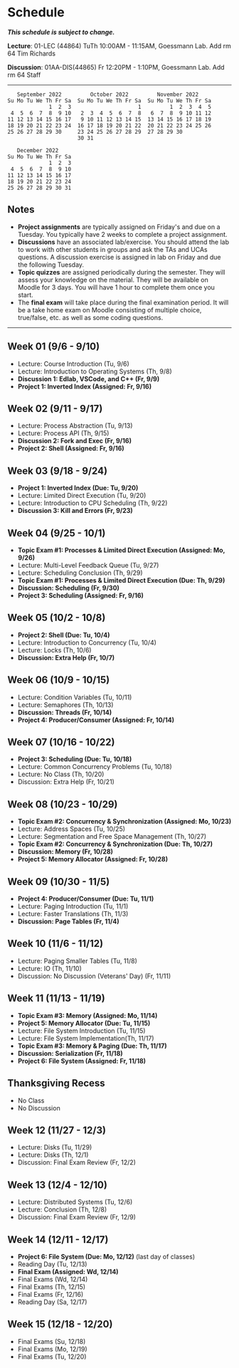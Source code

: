 # Schedule

***This schedule is subject to change.***

**Lecture**: 01-LEC (44864) TuTh 10:00AM - 11:15AM, Goessmann Lab. Add rm 64 Tim Richards

**Discussion**: 01AA-DIS(44865) Fr 12:20PM - 1:10PM, Goessmann Lab. Add rm 64 Staff

---

```
   September 2022         October 2022         November 2022      
Su Mo Tu We Th Fr Sa  Su Mo Tu We Th Fr Sa  Su Mo Tu We Th Fr Sa  
             1  2  3                     1         1  2  3  4  5  
 4  5  6  7  8  9 10   2  3  4  5  6  7  8   6  7  8  9 10 11 12  
11 12 13 14 15 16 17   9 10 11 12 13 14 15  13 14 15 16 17 18 19  
18 19 20 21 22 23 24  16 17 18 19 20 21 22  20 21 22 23 24 25 26  
25 26 27 28 29 30     23 24 25 26 27 28 29  27 28 29 30           
                      30 31                                       

   December 2022      
Su Mo Tu We Th Fr Sa  
             1  2  3  
 4  5  6  7  8  9 10  
11 12 13 14 15 16 17  
18 19 20 21 22 23 24  
25 26 27 28 29 30 31 
```

## Notes

- **Project assignments** are typically assigned on Friday's and due on a Tuesday. You typically have 2 weeks to complete a project assignment.
- **Discussions** have an associated lab/exercise. You should attend the lab to work with other students in groups and ask the TAs and UCAs questions. A discussion exercise is assigned in lab on Friday and due the following Tuesday.
- **Topic quizzes** are assigned periodically during the semester. They will assess your knowledge on the material. They will be available on Moodle for 3 days. You will have 1 hour to complete them once you start.
- The **final exam** will take place during the final examination period. It will be a take home exam on Moodle consisting of multiple choice, true/false, etc. as well as some coding questions.

---

## Week 01 (9/6 - 9/10)

- Lecture: Course Introduction (Tu, 9/6)
- Lecture: Introduction to Operating Systems (Th, 9/8)
- **Discussion 1: Edlab, VSCode, and C++ (Fr, 9/9)**
- **Project 1: Inverted Index (Assigned: Fr, 9/16)**

## Week 02 (9/11 - 9/17)

- Lecture: Process Abstraction (Tu, 9/13)
- Lecture: Process API (Th, 9/15)
- **Discussion 2: Fork and Exec (Fr, 9/16)**
- **Project 2: Shell (Assigned: Fr, 9/16)**

## Week 03 (9/18 - 9/24)

- **Project 1: Inverted Index (Due: Tu, 9/20)**
- Lecture: Limited Direct Execution (Tu, 9/20)
- Lecture: Introduction to CPU Scheduling (Th, 9/22)
- **Discussion 3: Kill and Errors (Fr, 9/23)**
  
## Week 04 (9/25 - 10/1)

- **Topic Exam #1: Processes & Limited Direct Execution (Assigned: Mo, 9/26)**
- Lecture: Multi-Level Feedback Queue (Tu, 9/27)
- Lecture: Scheduling Conclusion (Th, 9/29)
- **Topic Exam #1: Processes & Limited Direct Execution (Due: Th, 9/29)**
- **Discussion: Scheduling (Fr, 9/30)**
- **Project 3: Scheduling (Assigned: Fr, 9/16)**
  
## Week 05 (10/2 - 10/8)

- **Project 2: Shell (Due: Tu, 10/4)**
- Lecture: Introduction to Concurrency (Tu, 10/4)
- Lecture: Locks (Th, 10/6)
- **Discussion: Extra Help (Fr, 10/7)**
  
## Week 06 (10/9 - 10/15)

- Lecture: Condition Variables (Tu, 10/11)
- Lecture: Semaphores (Th, 10/13)
- **Discussion: Threads (Fr, 10/14)**
- **Project 4: Producer/Consumer (Assigned: Fr, 10/14)**

## Week 07 (10/16 - 10/22)

- **Project 3: Scheduling (Due: Tu, 10/18)**
- Lecture: Common Concurrency Problems (Tu, 10/18)
- Lecture: No Class (Th, 10/20)
- Discussion: Extra Help (Fr, 10/21)
  
## Week 08 (10/23 - 10/29)

- **Topic Exam #2: Concurrency & Synchronization (Assigned: Mo, 10/23)**
- Lecture: Address Spaces (Tu, 10/25)
- Lecture: Segmentation and Free Space Management (Th, 10/27)
- **Topic Exam #2: Concurrency & Synchronization (Due: Th, 10/27)**
- **Discussion: Memory (Fr, 10/28)**
- **Project 5: Memory Allocator (Assigned: Fr, 10/28)**
  
## Week 09 (10/30 - 11/5)

- **Project 4: Producer/Consumer (Due: Tu, 11/1)**
- Lecture: Paging Introduction (Tu, 11/1)
- Lecture: Faster Translations (Th, 11/3)
- **Discussion: Page Tables (Fr, 11/4)**
  
## Week 10 (11/6 - 11/12)

- Lecture: Paging Smaller Tables (Tu, 11/8)
- Lecture: IO (Th, 11/10)
- Discussion: No Discussion (Veterans' Day) (Fr, 11/11)
  
## Week 11 (11/13 - 11/19)

- **Topic Exam #3: Memory (Assigned: Mo, 11/14)**
- **Project 5: Memory Allocator (Due: Tu, 11/15)**
- Lecture: File System Introduction (Tu, 11/15)
- Lecture: File System Implementation(Th, 11/17)
- **Topic Exam #3: Memory & Paging (Due: Th, 11/17)**
- **Discussion: Serialization (Fr, 11/18)**
- **Project 6: File System (Assigned: Fr, 11/18)**
  
## Thanksgiving Recess

- No Class
- No Discussion

## Week 12 (11/27 - 12/3)

- Lecture: Disks (Tu, 11/29)
- Lecture: Disks (Th, 12/1)
- Discussion: Final Exam Review (Fr, 12/2)
  
## Week 13 (12/4 - 12/10)

- Lecture: Distributed Systems (Tu, 12/6)
- Lecture: Conclusion (Th, 12/8)
- Discussion: Final Exam Review (Fr, 12/9)

## Week 14 (12/11 - 12/17)

- **Project 6: File System (Due: Mo, 12/12)** (last day of classes)
- Reading Day (Tu, 12/13)
- **Final Exam (Assigned: Wd, 12/14)**
- Final Exams (Wd, 12/14)
- Final Exams (Th, 12/15)
- Final Exams (Fr, 12/16)
- Reading Day (Sa, 12/17)

## Week 15 (12/18 - 12/20)

- Final Exams (Su, 12/18)
- Final Exams (Mo, 12/19)
- Final Exams (Tu, 12/20)
